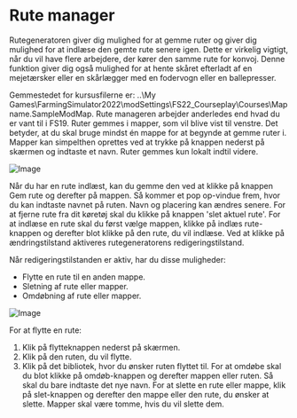 # Rute manager


Rutegeneratoren giver dig mulighed for at gemme ruter og giver dig mulighed for at indlæse den gemte rute senere igen.
Dette er virkelig vigtigt, når du vil have flere arbejdere, der kører den samme rute for konvoj.
Denne funktion giver dig også mulighed for at hente skåret efterladt af en mejetærsker eller en skårlægger med en fodervogn eller en ballepresser.

Gemmestedet for kursusfilerne er: ..\My Games\FarmingSimulator2022\modSettings\FS22_Courseplay\Courses\Mapname.SampleModMap.
Rute manageren arbejder anderledes end hvad du er vant til i FS19.
Ruter gemmes i mapper, som vil blive vist til venstre. Det betyder, at du skal bruge mindst én mappe for at begynde at gemme ruter i.
Mapper kan simpelthen oprettes ved at trykke på knappen nederst på skærmen og indtaste et navn.
Ruter gemmes kun lokalt indtil videre.


![Image](assets/managerbasehelp_0_0_765_430.png)


Når du har en rute indlæst, kan du gemme den ved at klikke på knappen Gem rute og derefter på mappen. Så kommer et pop op-vindue frem, hvor du kan indtaste navnet på ruten.
Navn og placering kan ændres senere.
For at fjerne rute fra dit køretøj skal du klikke på knappen 'slet aktuel rute'.
For at indlæse en rute skal du først vælge mappen, klikke på indlæs rute-knappen og derefter blot klikke på den rute, du vil indlæse.
Ved at klikke på ændringstilstand aktiveres rutegeneratorens redigeringstilstand.



Når redigeringstilstanden er aktiv, har du disse muligheder:
- Flytte en rute til en anden mappe.
- Sletning af rute eller mapper.
- Omdøbning af rute eller mapper.


![Image](assets/manageredithelp_0_0_765_430.png)


For at flytte en rute:
  1) Klik på flytteknappen nederst på skærmen.
  2) Klik på den ruten, du vil flytte.
  3) Klik på det bibliotek, hvor du ønsker ruten flyttet til.
For at omdøbe skal du blot klikke på omdøb-knappen og derefter mappen eller ruten. Så skal du bare indtaste det nye navn.
For at slette en rute eller mappe, klik på slet-knappen og derefter den mappe eller den rute, du ønsker at slette.
Mapper skal være tomme, hvis du vil slette dem.


